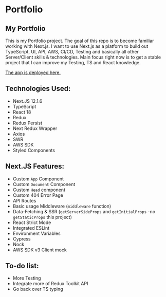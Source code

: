 # Portfolio

## My Portfolio

This is my Portfolio project. The goal of this repo is to become familiar working with Next.js. I want to use Next.js as a platform to build out TypeScript, UI, API, AWS, CI/CD, Testing and basically all other Server/Client skills & technologies. Main focus right now is to get a stable project that I can improve my Testing, TS and React knowledge.

[The app is deployed here.](https://portfolio-alexsmith716-outlookcom.vercel.app)

## Technologies Used:
* Next.JS 12.1.6
* TypeScript
* React 18
* Redux
* Redux Persist
* Next Redux Wrapper
* Axios
* SWR
* AWS SDK
* Styled Components

## Next.JS Features:
- Custom `App` Component
- Custom `Document` Component
- Custom `Head` component
- Custom 404 Error Page
- API Routes
- Basic usage Middleware (`middleware` function)
- Data-Fetching & SSR (`getServerSideProps` and `getInitialProps` -no `getStaticProps` this project)
- React Strict Mode
- Integrated ESLint
- Environment Variables
- Cypress
- Nock
- AWS SDK v3 Client mock

## To-do list:
* More Testing
* Integrate more of Redux Toolkit API
* Go back over TS typing

